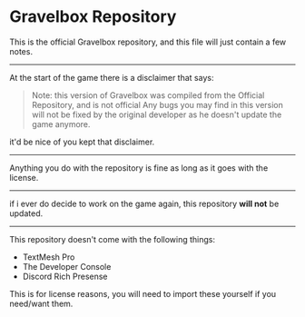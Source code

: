 # Gravelbox Repository

This is the official Gravelbox repository, and this file will just contain a few notes.

---
At the start of the game there is a disclaimer that says:
> Note: this version of Gravelbox was compiled from the Official Repository, and is not official
> Any bugs you may find in this version will not be fixed by the original developer as he doesn't update the game anymore.

it'd be nice of you kept that disclaimer.

---
Anything you do with the repository is fine as long as it goes with the license.

---
if i ever do decide to work on the game again, this repository **will not** be updated.

---
This repository doesn't come with the following things:
* TextMesh Pro
* The Developer Console
* Discord Rich Presense

This is for license reasons, you will need to import these yourself if you need/want them.
